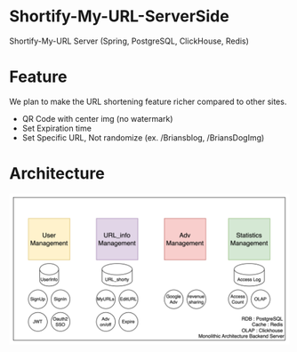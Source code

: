 # Shortify-My-URL-ServerSide
Shortify-My-URL Server (Spring, PostgreSQL, ClickHouse, Redis)

# Feature
We plan to make the URL shortening feature richer compared to other sites.
- QR Code with center img (no watermark)
- Set Expiration time
- Set Specific URL, Not randomize (ex. /Briansblog, /BriansDogImg)

# Architecture
![Architecture](https://github.com/Brian-LEE0/Shortify-My-URL-ServerSide/blob/main/ServiceArchitecture.png)
